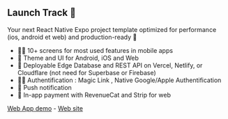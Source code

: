 ## Launch Track 🚀

Your next React Native Expo project template optimized for performance (ios, android et web) and production-ready 🚀

- 🙋‍♀️ 10+ screens for most used features in mobile apps
- 🌈 Theme and UI for Android, iOS and Web
- 💽 Deployable Edge Database and REST API on Vercel, Netlify, or Cloudflare (not need for Superbase or Firebase)
- 👩‍💻 Authentification : Magic Link , Native Google/Apple Authentification
- 🍿 Push notification
- 🧙 In-app payment with RevenueCat and Strip for web



[Web App demo]( https://demo.launchtrack.dev) - [Web site]( https://launchtrack.dev)

